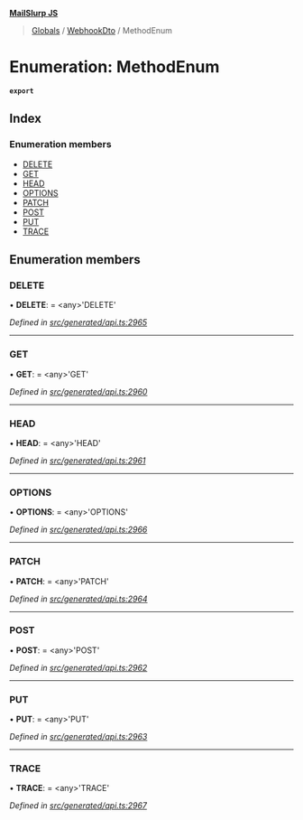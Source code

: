 **[MailSlurp JS](../README.md)**

> [Globals](../README.md) / [WebhookDto](../modules/webhookdto.md) / MethodEnum

# Enumeration: MethodEnum

**`export`** 

## Index

### Enumeration members

* [DELETE](webhookdto.methodenum.md#delete)
* [GET](webhookdto.methodenum.md#get)
* [HEAD](webhookdto.methodenum.md#head)
* [OPTIONS](webhookdto.methodenum.md#options)
* [PATCH](webhookdto.methodenum.md#patch)
* [POST](webhookdto.methodenum.md#post)
* [PUT](webhookdto.methodenum.md#put)
* [TRACE](webhookdto.methodenum.md#trace)

## Enumeration members

### DELETE

•  **DELETE**:  = \<any>'DELETE'

*Defined in [src/generated/api.ts:2965](https://github.com/mailslurp/mailslurp-client/blob/717d89d/src/generated/api.ts#L2965)*

___

### GET

•  **GET**:  = \<any>'GET'

*Defined in [src/generated/api.ts:2960](https://github.com/mailslurp/mailslurp-client/blob/717d89d/src/generated/api.ts#L2960)*

___

### HEAD

•  **HEAD**:  = \<any>'HEAD'

*Defined in [src/generated/api.ts:2961](https://github.com/mailslurp/mailslurp-client/blob/717d89d/src/generated/api.ts#L2961)*

___

### OPTIONS

•  **OPTIONS**:  = \<any>'OPTIONS'

*Defined in [src/generated/api.ts:2966](https://github.com/mailslurp/mailslurp-client/blob/717d89d/src/generated/api.ts#L2966)*

___

### PATCH

•  **PATCH**:  = \<any>'PATCH'

*Defined in [src/generated/api.ts:2964](https://github.com/mailslurp/mailslurp-client/blob/717d89d/src/generated/api.ts#L2964)*

___

### POST

•  **POST**:  = \<any>'POST'

*Defined in [src/generated/api.ts:2962](https://github.com/mailslurp/mailslurp-client/blob/717d89d/src/generated/api.ts#L2962)*

___

### PUT

•  **PUT**:  = \<any>'PUT'

*Defined in [src/generated/api.ts:2963](https://github.com/mailslurp/mailslurp-client/blob/717d89d/src/generated/api.ts#L2963)*

___

### TRACE

•  **TRACE**:  = \<any>'TRACE'

*Defined in [src/generated/api.ts:2967](https://github.com/mailslurp/mailslurp-client/blob/717d89d/src/generated/api.ts#L2967)*
